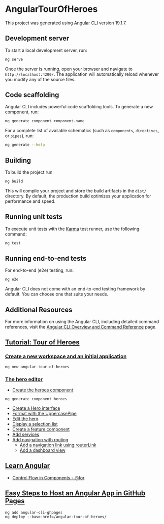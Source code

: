 # AngularTourOfHeroes

This project was generated using [Angular CLI](https://github.com/angular/angular-cli) version 19.1.7.

## Development server

To start a local development server, run:

```bash
ng serve
```

Once the server is running, open your browser and navigate to `http://localhost:4200/`. The application will automatically reload whenever you modify any of the source files.

## Code scaffolding

Angular CLI includes powerful code scaffolding tools. To generate a new component, run:

```bash
ng generate component component-name
```

For a complete list of available schematics (such as `components`, `directives`, or `pipes`), run:

```bash
ng generate --help
```

## Building

To build the project run:

```bash
ng build
```

This will compile your project and store the build artifacts in the `dist/` directory. By default, the production build optimizes your application for performance and speed.

## Running unit tests

To execute unit tests with the [Karma](https://karma-runner.github.io) test runner, use the following command:

```bash
ng test
```

## Running end-to-end tests

For end-to-end (e2e) testing, run:

```bash
ng e2e
```

Angular CLI does not come with an end-to-end testing framework by default. You can choose one that suits your needs.

## Additional Resources

For more information on using the Angular CLI, including detailed command references, visit the [Angular CLI Overview and Command Reference](https://angular.dev/tools/cli) page.

## [Tutorial: Tour of Heroes](https://v17.angular.io/tutorial/tour-of-heroes)
### [Create a new workspace and an initial application](https://v17.angular.io/tutorial/tour-of-heroes/toh-pt0#create-a-new-workspace-and-an-initial-application)
```
ng new angular-tour-of-heroes
```
### [The hero editor](https://v17.angular.io/tutorial/tour-of-heroes/toh-pt1#the-hero-editor)
- [Create the heroes component](https://v17.angular.io/tutorial/tour-of-heroes/toh-pt1#create-the-heroes-component)
```
ng generate component heroes
```
- [Create a Hero interface](https://v17.angular.io/tutorial/tour-of-heroes/toh-pt1#create-a-hero-interface)
- [Format with the UppercasePipe](https://v17.angular.io/tutorial/tour-of-heroes/toh-pt1#format-with-the-uppercasepipe)
- [Edit the hero](https://v17.angular.io/tutorial/tour-of-heroes/toh-pt1#edit-the-hero)
- [Display a selection list](https://v17.angular.io/tutorial/tour-of-heroes/toh-pt2)
- [Create a feature component](https://v17.angular.io/tutorial/tour-of-heroes/toh-pt3#create-a-feature-component)
- [Add services](https://v17.angular.io/tutorial/tour-of-heroes/toh-pt4#add-services)
- [Add navigation with routing](https://v17.angular.io/tutorial/tour-of-heroes/toh-pt5#add-navigation-with-routing)
  - [Add a navigation link using routerLink](https://v17.angular.io/tutorial/tour-of-heroes/toh-pt5#add-a-navigation-link-using-routerlink)
  - [Add a dashboard view](https://v17.angular.io/tutorial/tour-of-heroes/toh-pt5#add-a-dashboard-view)

## [Learn Angular](https://angular.dev/tutorials/learn-angular/1-components-in-angular)
- [Control Flow in Components - @for](https://angular.dev/tutorials/learn-angular/5-control-flow-for)
## [Easy Steps to Host an Angular App in GitHub Pages](https://www.syncfusion.com/blogs/post/host-angular-app-in-github-pages)
```
ng add angular-cli-ghpages
ng deploy --base-href=/angular-tour-of-heroes/
```
